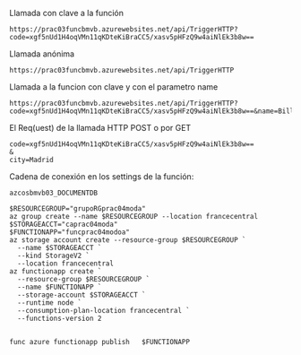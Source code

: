 Llamada con clave a la función


```
https://prac03funcbmvb.azurewebsites.net/api/TriggerHTTP?code=xgf5nUd1H4oqVMn11qKDteKiBraCC5/xasv5pHFzQ9w4aiNlEk3b8w==
```


Llamada anónima


```
https://prac03funcbmvb.azurewebsites.net/api/TriggerHTTP
```

Llamada a la funcion con clave y con el parametro name

```
https://prac03funcbmvb.azurewebsites.net/api/TriggerHTTP?code=xgf5nUd1H4oqVMn11qKDteKiBraCC5/xasv5pHFzQ9w4aiNlEk3b8w==&name=Billy
```



El Req(uest) de la llamada HTTP POST o por GET 

```
code=xgf5nUd1H4oqVMn11qKDteKiBraCC5/xasv5pHFzQ9w4aiNlEk3b8w==
&
city=Madrid
```

Cadena de conexión en los settings de la función:

```
azcosbmvb03_DOCUMENTDB
```



```
$RESOURCEGROUP="grupoRGprac04moda"
az group create --name $RESOURCEGROUP --location francecentral
$STORAGEACCT="caprac04moda"
$FUNCTIONAPP="funcprac04modoa"
az storage account create --resource-group $RESOURCEGROUP `
  --name $STORAGEACCT `
  --kind StorageV2 `
  --location francecentral
az functionapp create `
  --resource-group $RESOURCEGROUP `
  --name $FUNCTIONAPP `
  --storage-account $STORAGEACCT `
  --runtime node `
  --consumption-plan-location francecentral `
  --functions-version 2 
  
  
func azure functionapp publish   $FUNCTIONAPP
```


